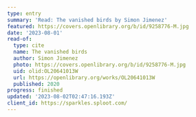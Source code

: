 ```yaml
---
type: entry
summary: 'Read: The vanished birds by Simon Jimenez'
featured: https://covers.openlibrary.org/b/id/9258776-M.jpg
date: '2023-08-01'
read-of:
  type: cite
  name: The vanished birds
  author: Simon Jimenez
  photo: https://covers.openlibrary.org/b/id/9258776-M.jpg
  uid: olid:OL20641013W
  url: https://openlibrary.org/works/OL20641013W
  published: 2020
progress: finished
updated: '2023-08-02T02:47:16.193Z'
client_id: https://sparkles.sploot.com/
---
```

